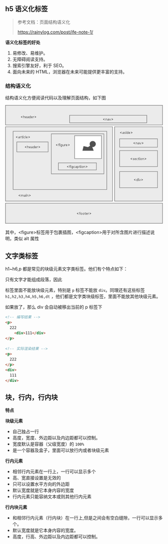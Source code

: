 ## h5 语义化标签

> 参考文档：页面结构语义化
>
> https://rainylog.com/post/ife-note-1/

**语义化标签的好处**

1. 易修改、易维护。
2. 无障碍阅读支持。
3. 搜索引擎友好，利于 SEO。
4. 面向未来的 HTML，浏览器在未来可能提供更丰富的支持。



### 结构语义化

结构语义化方便阅读代码以及理解页面结构，如下图

![page](../../../public/assets/html/page.png)

其中，\<figure>标签用于包裹插图，\<figcaption>用于对所含图片进行描述说明，类似 alt 属性





## 文字类标签

h1~h6,p 都是常见的块级元素文字类标签。他们有个特点如下：

只有文字才能组成段落，因此 <p> </p>标签里面不能放块级元素，特别是 `p` 标签不能放 `div`。同理还有这些标签`h1,h2,h3,h4,h5,h6,dt` ，他们都是文字类块级标签，里面不能放其他块级元素。

如果放了，那么 div 会自动被移出当前的 p 标签下

```html
<!-- 编写结果 -->
<p>
  222
	<div>111</div>
</p>

<!-- 实际渲染结果 -->
<p>
  222
</p>
<div>
  111
</div>
```





## 块，行内，行内块

**特点**

**块级元素**

- 自己独占一行
- 高度，宽度、外边距以及内边距都可以控制。
- 宽度默认是容器（父级宽度）的 `100%`
- 是一个容器及盒子，里面可以放行内或者块级元素

**行内元素**

- 相邻行内元素在一行上，一行可以显示多个
- 高、宽直接设置是无效的
- 只可以设置水平方向的外边距
- 默认宽度就是它本身内容的宽度
- 行内元素只能容纳文本或则其他行内元素

**行内块元素**

- 和相邻行内元素（行内块）在一行上,但是之间会有空白缝隙，一行可以显示多个。
- 默认宽度就是它本身内容的宽度。
- 高度，行高、外边距以及内边距都可以控制。
